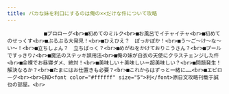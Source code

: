 ```yaml
---
title: バカな妹を利口にするのは俺の××だけな件について攻略
---
```


                ■プロローグ<br>■初めてのミルク<br>■お風呂でイチャイチャ<br>■初めてのせっくす<br>■ぶるぶる大発見！<br>■ひえひえ？　ぽっかぽか！<br>■う～ご～け～な～い～！<br>■立ちしょん？　立ちばっく？<br>■めがねをかけておりこうさん？<br>■プールですっきり♪<br>■魔法のステッキ誤用法<br>■俺の妹が白衣の天使にクラスチェンジした件<br>■全裸でお昼寝ダメ、絶対！<br>■美味しい＋美味しい＝超美味しい？<br>■問題発生！　解決なるか？<br>■たまにはお仕置きも必要？<br>■これからはずっと一緒に……<br>■エピローグ<br><br>END<font color="#ffffff" size="5">利</font>原日文攻略刊载于誠也の部屋。<br>
              
